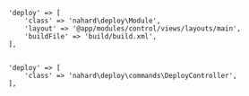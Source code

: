 		'deploy' => [
			'class' => 'nahard\deploy\Module',
			'layout' => '@app/modules/control/views/layouts/main',
			'buildFile' => 'build/build.xml',
		],


        'deploy' => [
			'class' => 'nahard\deploy\commands\DeployController',
        ],
